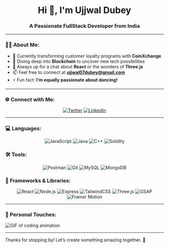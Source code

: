 <h1 align="center">Hi 👋, I'm Ujjwal Dubey</h1>
<h3 align="center">A Passionate FullStack Developer from India</h3>

---

### 👨‍💻 About Me:
- 🔭 Currently transforming customer loyalty programs with **CoinXchange**
- 🌱 Diving deep into **Blockchain** to uncover new tech possibilities
- 💬 Always up for a chat about **React** or the wonders of **Three.js**
- 📫 Feel free to connect at **ujjwal07dubey@gmail.com**
- ⚡ Fun fact: **I’m equally passionate about dancing!**

---

### 🌐 Connect with Me:
<p align="center">
  <a href="https://x.com/ujjwal07dubey" target="blank"><img src="https://img.icons8.com/color/48/twitter.png" alt="Twitter" /></a>
  <a href="https://linkedin.com/in/ujjwal-dubey-667909255" target="blank"><img src="https://img.icons8.com/color/48/linkedin.png" alt="LinkedIn" /></a>
</p>

---

### 💻 Languages:
<p align="center">
  <img src="https://img.icons8.com/color/48/javascript--v1.png" alt="JavaScript" />
  <img src="https://img.icons8.com/color/48/java-coffee-cup-logo--v1.png" alt="Java" />
  <img src="https://img.icons8.com/color/48/c-plus-plus-logo.png" alt="C++" />
  <img src="https://img.icons8.com/external-tal-revivo-color-tal-revivo/48/external-solidity-an-object-oriented-programming-language-for-writing-smart-contracts-logo-color-tal-revivo.png" alt="Solidity" />
</p>

### 🛠️ Tools:
<p align="center">
  <img src="https://img.icons8.com/color/48/postman-api.png" alt="Postman" />
  <img src="https://img.icons8.com/color/48/git.png" alt="Git" />
  <img src="https://img.icons8.com/color/48/mysql-logo.png" alt="MySQL" />
  <img src="https://img.icons8.com/color/48/mongodb.png" alt="MongoDB" />
</p>

### 🚀 Frameworks & Libraries:
<p align="center">
  <img src="https://img.icons8.com/color/48/react-native.png" alt="React" />
  <img src="https://img.icons8.com/color/48/nodejs.png" alt="Node.js" />
  <img src="https://img.icons8.com/color/48/express.png" alt="Express" />
  <img src="https://img.icons8.com/color/48/tailwindcss.png" alt="TailwindCSS" />
  <img src="https://img.icons8.com/external-tal-revivo-shadow-tal-revivo/48/external-threejs-an-open-source-javascript-3d-library-and-webgl-animator-logo-shadow-tal-revivo.png" alt="Three.js" />
  <img src="https://img.icons8.com/color/48/gsap.png" alt="GSAP" />
  <img src="https://img.icons8.com/color/48/framer.png" alt="Framer Motion" />
</p>

---

### 🎨 Personal Touches:
![GIF of coding animation](https://media.giphy.com/media/qgQUggAC3Pfv687qPC/giphy.gif)

---

Thanks for stopping by! Let’s create something amazing together. 🌟
